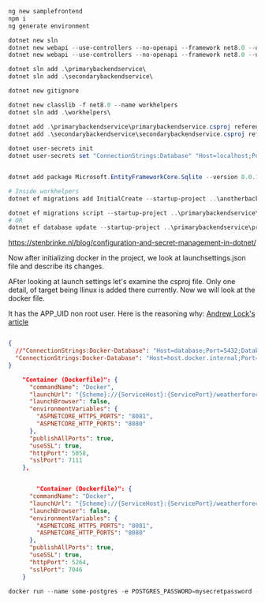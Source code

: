
```powershell
ng new samplefrontend
npm i
ng generate environment

dotnet new sln
dotnet new webapi --use-controllers --no-openapi --framework net8.0 --use-program-main --output primarybackendservice
dotnet new webapi --use-controllers --no-openapi --framework net8.0 --use-program-main --output secondarybackendservice

dotnet sln add .\primarybackendservice\ 
dotnet sln add .\secondarybackendservice\ 

dotnet new gitignore

dotnet new classlib -f net8.0 --name workhelpers
dotnet sln add .\workhelpers\

dotnet add .\primarybackendservice\primarybackendservice.csproj reference .\workhelpers\workhelpers.csproj
dotnet add .\secondarybackendservice\secondarybackendservice.csproj reference .\workhelpers\workhelpers.csproj
     
dotnet user-secrets init  
dotnet user-secrets set "ConnectionStrings:Database" "Host=localhost;Port=5432;Database=sample_database;Username=sa_ss;Password=dev.123;"


dotnet add package Microsoft.EntityFrameworkCore.Sqlite --version 8.0.13

# Inside workhelpers
dotnet ef migrations add InitialCreate --startup-project ..\anotherbackendservice\anotherbackendservice.csproj

dotnet ef migrations script --startup-project ..\primarybackendservice\primarybackendservice.csproj
# OR
dotnet ef database update --startup-project ..\primarybackendservice\primarybackendservice.csproj

```

https://stenbrinke.nl/blog/configuration-and-secret-management-in-dotnet/


Now after initializing docker in the project, we look at launchsettings.json file and describe its changes.

AFter looking at launch settings let's examine the csproj file. Only one detail, of target being llinux is added there
currently. Now we will look at the docker file. 

It has the APP_UID non root user. Here is the reasoning why:
[Andrew Lock's article](https://andrewlock.net/exploring-the-dotnet-8-preview-updates-to-docker-images-in-dotnet-8/)

``` json

{
  //"ConnectionStrings:Docker-Database": "Host=database;Port=5432;Database=sample_database;Username=postgres;Password=mysecretpassword;",
  "ConnectionStrings:Docker-Database": "Host=host.docker.internal;Port=5500;Database=sample_database;Username=postgres;Password=mysecretpassword;",
}

    "Container (Dockerfile)": {
      "commandName": "Docker",
      "launchUrl": "{Scheme}://{ServiceHost}:{ServicePort}/weatherforecast",
      "launchBrowser": false,
      "environmentVariables": {
        "ASPNETCORE_HTTPS_PORTS": "8081",
        "ASPNETCORE_HTTP_PORTS": "8080"
      },
      "publishAllPorts": true,
      "useSSL": true,
      "httpPort": 5058,
      "sslPort": 7111
    },


        "Container (Dockerfile)": {
      "commandName": "Docker",
      "launchUrl": "{Scheme}://{ServiceHost}:{ServicePort}/weatherforecast",
      "launchBrowser": false,
      "environmentVariables": {
        "ASPNETCORE_HTTPS_PORTS": "8081",
        "ASPNETCORE_HTTP_PORTS": "8080"
      },
      "publishAllPorts": true,
      "useSSL": true,
      "httpPort": 5264,
      "sslPort": 7046
    }
```

```powershell
docker run --name some-postgres -e POSTGRES_PASSWORD=mysecretpassword -p 5500:5432 -v .\seed_script.sql:/docker-entrypoint-initdb.d/seed_script.sql -d postgres:14
```
